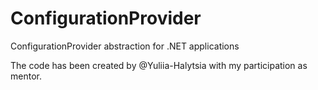 # ConfigurationProvider
ConfigurationProvider abstraction for .NET applications

The code has been created by @Yuliia-Halytsia with my participation as mentor.